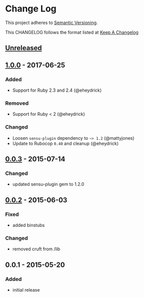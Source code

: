 # Change Log
This project adheres to [Semantic Versioning](http://semver.org/).

This CHANGELOG follows the format listed at [Keep A Changelog](http://keepachangelog.com/)

## [Unreleased]

## [1.0.0] - 2017-06-25
### Added
- Support for Ruby 2.3 and 2.4 (@eheydrick)

### Removed
- Support for Ruby < 2 (@eheydrick)

### Changed
- Loosen `sensu-plugin` dependency to `~> 1.2` (@mattyjones)
- Update to Rubocop `0.40` and cleanup (@eheydrick)

## [0.0.3] - 2015-07-14
### Changed
- updated sensu-plugin gem to 1.2.0

## [0.0.2] - 2015-06-03
### Fixed
- added binstubs

### Changed
- removed cruft from /lib

## 0.0.1 - 2015-05-20
### Added
- initial release

[Unreleased]: https://github.com/sensu-plugins/sensu-plugins-springboot/compare/1.0.0...HEAD
[1.0.0]: https://github.com/sensu-plugins/sensu-plugins-springboot/compare/0.0.3...1.0.0
[0.0.3]: https://github.com/sensu-plugins/sensu-plugins-springboot/compare/0.0.2...0.0.3
[0.0.2]: https://github.com/sensu-plugins/sensu-plugins-springboot/compare/0.0.1...0.0.2
